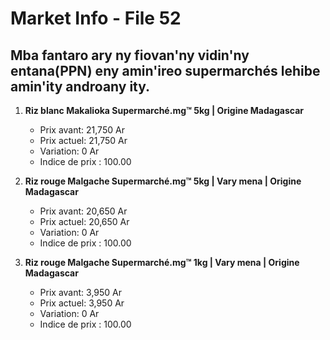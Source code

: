 # Market Info - File 52

## Mba fantaro ary ny fiovan'ny vidin'ny entana(PPN) eny amin'ireo supermarchés lehibe amin'ity androany ity.

1. **Riz blanc Makalioka Supermarché.mg™ 5kg | Origine Madagascar**
   - Prix avant: 21,750 Ar
   - Prix actuel: 21,750 Ar
   - Variation: 0 Ar
   - Indice de prix : 100.00

2. **Riz rouge Malgache Supermarché.mg™ 5kg | Vary mena | Origine Madagascar**
   - Prix avant: 20,650 Ar
   - Prix actuel: 20,650 Ar
   - Variation: 0 Ar
   - Indice de prix : 100.00

3. **Riz rouge Malgache Supermarché.mg™ 1kg | Vary mena | Origine Madagascar**
   - Prix avant: 3,950 Ar
   - Prix actuel: 3,950 Ar
   - Variation: 0 Ar
   - Indice de prix : 100.00


